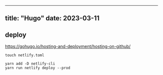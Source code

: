 
---
title: "Hugo"
date: 2023-03-11
---

## deploy

https://gohugo.io/hosting-and-deployment/hosting-on-github/

```shell
touch netlify.toml

yarn add -D netlify-cli
yarn run netlify deploy --prod
```
